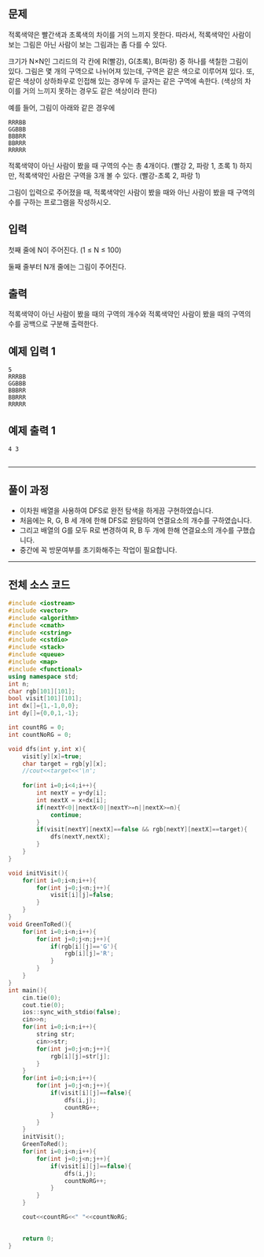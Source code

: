 ## 문제

적록색약은 빨간색과 초록색의 차이를 거의 느끼지 못한다. 따라서, 적록색약인 사람이 보는 그림은 아닌 사람이 보는 그림과는 좀 다를 수 있다.

크기가 N×N인 그리드의 각 칸에 R(빨강), G(초록), B(파랑) 중 하나를 색칠한 그림이 있다. 그림은 몇 개의 구역으로 나뉘어져 있는데, 구역은 같은 색으로 이루어져 있다. 또, 같은 색상이 상하좌우로 인접해 있는 경우에 두 글자는 같은 구역에 속한다. (색상의 차이를 거의 느끼지 못하는 경우도 같은 색상이라 한다)

예를 들어, 그림이 아래와 같은 경우에

```
RRRBB
GGBBB
BBBRR
BBRRR
RRRRR
```

적록색약이 아닌 사람이 봤을 때 구역의 수는 총 4개이다. (빨강 2, 파랑 1, 초록 1) 하지만, 적록색약인 사람은 구역을 3개 볼 수 있다. (빨강-초록 2, 파랑 1)

그림이 입력으로 주어졌을 때, 적록색약인 사람이 봤을 때와 아닌 사람이 봤을 때 구역의 수를 구하는 프로그램을 작성하시오.

## 입력

첫째 줄에 N이 주어진다. (1 ≤ N ≤ 100)

둘째 줄부터 N개 줄에는 그림이 주어진다.

## 출력

적록색약이 아닌 사람이 봤을 때의 구역의 개수와 적록색약인 사람이 봤을 때의 구역의 수를 공백으로 구분해 출력한다.

## 예제 입력 1

```
5
RRRBB
GGBBB
BBBRR
BBRRR
RRRRR

```

## 예제 출력 1

```
4 3

```

## 

---

## 풀이 과정

- 이차원 배열을 사용하여 DFS로 완전 탐색을 하게끔 구현하였습니다.
- 처음에는 R, G, B 세 개에 한해 DFS로 완탐하여 연결요소의 개수를 구하였습니다.
- 그리고 배열의 G를 모두 R로 변경하여 R, B 두 개에 한해 연결요소의 개수를 구했습니다.
- 중간에 꼭 방문여부를 초기화해주는 작업이 필요합니다.

---

## 전체 소스 코드

```cpp
#include <iostream>
#include <vector>
#include <algorithm>
#include <cmath>
#include <cstring>
#include <cstdio>
#include <stack>
#include <queue>
#include <map>
#include <functional>
using namespace std;
int n;
char rgb[101][101];
bool visit[101][101];
int dx[]={1,-1,0,0};
int dy[]={0,0,1,-1};

int countRG = 0;
int countNoRG = 0;

void dfs(int y,int x){
    visit[y][x]=true;
    char target = rgb[y][x];
    //cout<<target<<'\n';
    
    for(int i=0;i<4;i++){
        int nextY = y+dy[i];
        int nextX = x+dx[i];
        if(nextY<0||nextX<0||nextY>=n||nextX>=n){
            continue;
        }
        if(visit[nextY][nextX]==false && rgb[nextY][nextX]==target){
            dfs(nextY,nextX);
        }   
    }
}

void initVisit(){
    for(int i=0;i<n;i++){
        for(int j=0;j<n;j++){
            visit[i][j]=false;
        }
    }
}
void GreenToRed(){
    for(int i=0;i<n;i++){
        for(int j=0;j<n;j++){
            if(rgb[i][j]=='G'){
                rgb[i][j]='R';
            }
        }
    }
}
int main(){
    cin.tie(0);
    cout.tie(0);
    ios::sync_with_stdio(false);
    cin>>n;
    for(int i=0;i<n;i++){
        string str;
        cin>>str;
        for(int j=0;j<n;j++){
            rgb[i][j]=str[j];
        }
    }
    for(int i=0;i<n;i++){
        for(int j=0;j<n;j++){
            if(visit[i][j]==false){
                dfs(i,j);
                countRG++;
            }
        }
    }
    initVisit();
    GreenToRed();
    for(int i=0;i<n;i++){
        for(int j=0;j<n;j++){
            if(visit[i][j]==false){
                dfs(i,j);
                countNoRG++;
            }
        }
    }

    cout<<countRG<<" "<<countNoRG;
    

    return 0;
}
```
